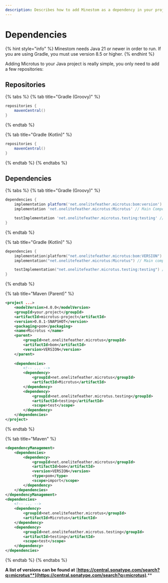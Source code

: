 ```yaml
---
description: Describes how to add Minestom as a dependency in your project.
---
```


# Dependencies

{% hint style="info" %}
Minestom needs Java 21 or newer in order to run. If you are using Gradle, you must use version 8.5 or higher.
{% endhint %}

Adding Microtus to your Java project is really simple, you only need to add a few repositories:

## Repositories

{% tabs %}
{% tab title="Gradle (Groovy)" %}
```groovy
repositories {
    mavenCentral()
}
```
{% endtab %}

{% tab title="Gradle (Kotlin)" %}
```groovy
repositories {
    mavenCentral()
}
```
{% endtab %}
{% endtabs %}

## Dependencies

{% tabs %}
{% tab title="Gradle (Groovy)" %}
```groovy
dependencies {
    implementation platform('net.onelitefeather.microtus:bom:version')
    implementation 'net.onelitefeather.microtus:Microtus' // Main Components

    testImplementation 'net.onelitefeather.microtus.testing:testing' // Testing Components
}
```
{% endtab %}

{% tab title="Gradle (Kotlin)" %}
```kotlin
dependencies {
    implementation(platform("net.onelitefeather.microtus:bom:VERSION")
    implementation("net.onelitefeather.microtus:Microtus") // Main components

    testImplementation("net.onelitefeather.microtus.testing:testing") // Test components
}
```
{% endtab %}

{% tab title="Maven (Parent)" %}
```xml
<project ...>
    <modelVersion>4.0.0</modelVersion>
    <groupId>your.project</groupId>
    <artifactId>microtus-project</artifactId>
    <version>0.0.1-SNAPSHOT</version>
    <packaging>pom</packaging>
    <name>Microtus </name>
    <parent>
        <groupId>net.onelitefeather.microtus</groupId>
        <artifactId>bom</artifactId>
        <version>VERSION</version>
    </parent>
    
    <dependencies>
        <!-- ... -->
        <dependency>
            <groupId>net.onelitefeather.microtus</groupId>
            <artifactId>Microtus</artifactId>
        </dependency>
        <dependency>
            <groupId>net.onelitefeather.microtus.testing</groupId>
            <artifactId>testing</artifactId>
            <scope>test</scope>
        </dependency>
    </dependencies>
</project>
```
{% endtab %}

{% tab title="Maven" %}
```xml
<dependencyManagement>
    <dependencies>
        <dependency>
            <groupId>net.onelitefeather.microtus</groupId>
            <artifactId>bom</artifactId>
            <version>VERSION</version>
            <type>pom</type>
            <scope>import</scope>
        </dependency>
    </dependencies>
</dependencyManagement>
<dependencies>
    <!-- ... -->
    <dependency>
        <groupId>net.onelitefeather.microtus</groupId>
        <artifactId>Microtus</artifactId>
    </dependency>
    <dependency>
        <groupId>net.onelitefeather.microtus.testing</groupId>
        <artifactId>testing</artifactId>
        <scope>test</scope>
    </dependency>
</dependencies>
```
{% endtab %}
{% endtabs %}

**A list of versions can be found at** [**https://central.sonatype.com/search?q=microtus**](https://central.sonatype.com/search?q=microtus)**.**
